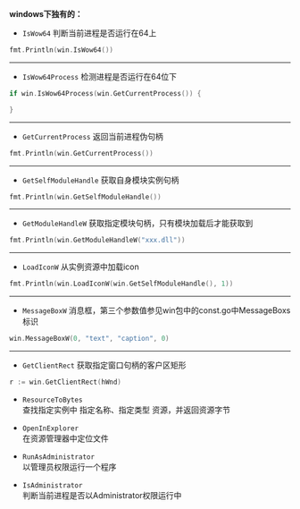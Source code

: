  **windows下独有的：** 

* `IsWow64` 
判断当前进程是否运行在64上  
```go
fmt.Println(win.IsWow64())
```

---
* `IsWow64Process` 
检测进程是否运行在64位下  
```go
if win.IsWow64Process(win.GetCurrentProcess()) {

}
```
---

* `GetCurrentProcess` 
返回当前进程伪句柄  
```go
fmt.Println(win.GetCurrentProcess())
```
---

* `GetSelfModuleHandle` 
获取自身模块实例句柄  
```go
fmt.Println(win.GetSelfModuleHandle())
```

---

* `GetModuleHandleW` 
获取指定模块句柄，只有模块加载后才能获取到
```go
fmt.Println(win.GetModuleHandleW("xxx.dll"))
```

---

* `LoadIconW` 
从实例资源中加载icon
```go
fmt.Println(win.LoadIconW(win.GetSelfModuleHandle(), 1))
```

---

* `MessageBoxW` 
消息框，第三个参数值参见win包中的const.go中MessageBoxs标识 
```go
win.MessageBoxW(0, "text", "caption", 0)
```

---

* `GetClientRect` 
获取指定窗口句柄的客户区矩形  
```go
r := win.GetClientRect(hWnd)
```

* `ResourceToBytes`  
查找指定实例中 指定名称、指定类型 资源，并返回资源字节  

* `OpenInExplorer`  
在资源管理器中定位文件  

* `RunAsAdministrator`  
以管理员权限运行一个程序  

* `IsAdministrator`  
判断当前进程是否以Administrator权限运行中

